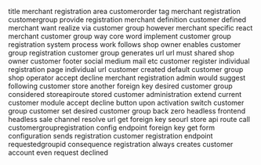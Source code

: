title merchant registration area customerorder tag merchant registration customergroup provide registration merchant definition customer defined merchant want realize via customer group however merchant specific react merchant customer group way core word implement customer group registration system process work follows shop owner enables customer group registration customer group generates url url must shared shop owner customer footer social medium mail etc customer register individual registration page individual url customer created default customer group shop operator accept decline merchant registration admin would suggest following customer store another foreign key desired customer group considered storeapiroute stored customer administration extend current customer module accept decline button upon activation switch customer group customer set desired customer group back zero headless frontend headless sale channel resolve url get foreign key seourl store api route call customergroupregistration config endpoint foreign key get form configuration sends registration customer registration endpoint requestedgroupid consequence registration always creates customer account even request declined